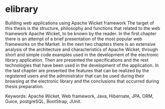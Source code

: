 # elibrary

Building web applications using Apache Wicket framework
The target of this thesis is the structure, philosophy and functions that related to the web framework Apache Wicket, to be known by the
reader. In the first chapter there is an attempt of a brief presentation of the most popular web frameworks on the Market. In the next two
chapters there is an extensive analysis of the architecture and characteristics of Apache Wicket, through short and simple code examples
used in the development of the electronic library application. Then are presented the specifications and the rest technologies that have
been used in the development of the application. In the last chapter are presented the features that can be realized by the registered
users and the administrator that can be used during their browsing at the electronic library and the conclusions that occurred during
thesis preparation.

Keywords: Apache Wicket, Web framework, Java, Hibernate, JPA, ORM, Guice, postgreSQL, BootStrap, JUnit.
